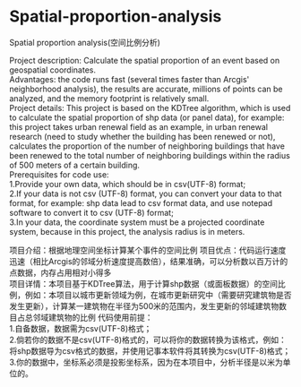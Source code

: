 # Spatial-proportion-analysis
Spatial proportion analysis(空间比例分析)

Project description: Calculate the spatial proportion of an event based on geospatial coordinates.  
Advantages: the code runs fast (several times faster than Arcgis' neighborhood analysis), the results are accurate, millions of points can be analyzed, and the memory footprint is relatively small.  
Project details: This project is based on the KDTree algorithm, which is used to calculate the spatial proportion of shp data (or panel data), for example: this project takes urban renewal field as an example, in urban renewal research (need to study whether the building has been renewed or not), calculates the proportion of the number of neighboring buildings that have been renewed to the total number of neighboring buildings within the radius of 500 meters of a certain building.  
Prerequisites for code use:  
1.Provide your own data, which should be in csv(UTF-8) format;  
2.If your data is not csv (UTF-8) format, you can convert your data to that format, for example: shp data lead to csv format data, and use notepad software to convert it to csv (UTF-8) format;  
3.In your data, the coordinate system must be a projected coordinate system, because in this project, the analysis radius is in meters.

项目介绍：根据地理空间坐标计算某个事件的空间比例
项目优点：代码运行速度迅速（相比Arcgis的邻域分析速度提高数倍），结果准确，可以分析数以百万计的点数据，内存占用相对小得多  
项目详情：本项目基于KDTree算法，用于计算shp数据（或面板数据）的空间比例，例如：本项目以城市更新领域为例，在城市更新研究中（需要研究建筑物是否发生更新），计算某一建筑物在半径为500米的范围内，发生更新的邻域建筑物数目占总邻域建筑物的比例
代码使用前提：  
1.自备数据，数据需为csv(UTF-8)格式；  
2.倘若你的数据不是csv(UTF-8)格式的，可以将你的数据转换为该格式，例如：将shp数据导为csv格式的数据，并使用记事本软件将其转换为csv(UTF-8)格式；  
3.你的数据中，坐标系必须是投影坐标系，因为在本项目中，分析半径是以米为单位的。
